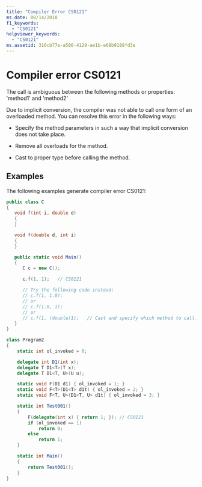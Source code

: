 ```yaml
---
title: "Compiler Error CS0121"
ms.date: 08/14/2018
f1_keywords:
  - "CS0121"
helpviewer_keywords:
  - "CS0121"
ms.assetid: 316cb77e-a500-4129-ae1b-e68b9188fd3e
---
```

# Compiler error CS0121

The call is ambiguous between the following methods or properties: 'method1' and 'method2'

Due to implicit conversion, the compiler was not able to call one form of an overloaded method. You can resolve this error in the following ways:

- Specify the method parameters in such a way that implicit conversion does not take place.

- Remove all overloads for the method.

- Cast to proper type before calling the method.

## Examples

The following examples generate compiler error CS0121:

```csharp
public class C
{
   void f(int i, double d)
   {
   }

   void f(double d, int i)
   {
   }

   public static void Main()
   {
      C c = new C();

      c.f(1, 1);   // CS0121

      // Try the following code instead:
      // c.f(1, 1.0);
      // or
      // c.f(1.0, 1);
      // or
      // c.f(1, (double)1);   // Cast and specify which method to call.
   }
}
```

```csharp
class Program2
{
    static int ol_invoked = 0;

    delegate int D1(int x);
    delegate T D1<T>(T x);
    delegate T D1<T, U>(U u);

    static void F(D1 d1) { ol_invoked = 1; }
    static void F<T>(D1<T> d1t) { ol_invoked = 2; }
    static void F<T, U>(D1<T, U> d1t) { ol_invoked = 3; }

    static int Test001()
    {
        F(delegate(int x) { return 1; }); // CS0121
        if (ol_invoked == 1)
            return 0;
        else
            return 1;
    }

    static int Main()
    {
        return Test001();
    }
}
```

